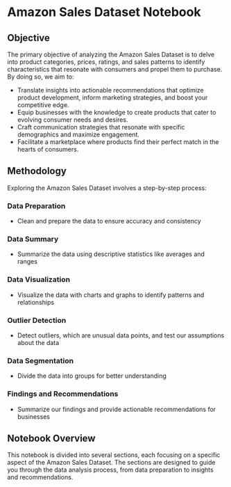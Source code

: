 # Amazon Sales Dataset Notebook

## Objective

The primary objective of analyzing the Amazon Sales Dataset is to delve into product categories, prices, ratings, and sales patterns to identify characteristics that resonate with consumers and propel them to purchase. By doing so, we aim to:

- Translate insights into actionable recommendations that optimize product development, inform marketing strategies, and boost your competitive edge.
- Equip businesses with the knowledge to create products that cater to evolving consumer needs and desires.
- Craft communication strategies that resonate with specific demographics and maximize engagement.
- Facilitate a marketplace where products find their perfect match in the hearts of consumers.

## Methodology

Exploring the Amazon Sales Dataset involves a step-by-step process:

### Data Preparation

- Clean and prepare the data to ensure accuracy and consistency

### Data Summary

- Summarize the data using descriptive statistics like averages and ranges

### Data Visualization

- Visualize the data with charts and graphs to identify patterns and relationships

### Outlier Detection

- Detect outliers, which are unusual data points, and test our assumptions about the data

### Data Segmentation

- Divide the data into groups for better understanding

### Findings and Recommendations

- Summarize our findings and provide actionable recommendations for businesses

## Notebook Overview

This notebook is divided into several sections, each focusing on a specific aspect of the Amazon Sales Dataset. The sections are designed to guide you through the data analysis process, from data preparation to insights and recommendations.
